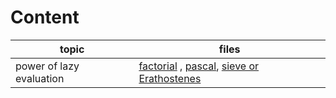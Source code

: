 # Content  

topic | files 
--- | ---  
power of lazy evaluation | [factorial](./factorial.hs) , [pascal](./pascal.sh), [sieve or Erathostenes](./siveOfErathostenes.hs)  

